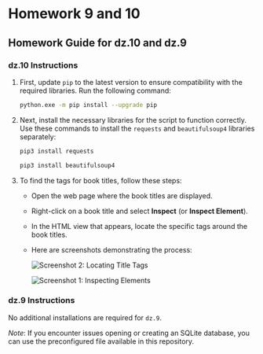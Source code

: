 # Homework 9 and 10

## Homework Guide for dz.10 and dz.9

### dz.10 Instructions

1. First, update `pip` to the latest version to ensure compatibility with the required libraries. Run the following command:

   ```bash
   python.exe -m pip install --upgrade pip
   ```

2. Next, install the necessary libraries for the script to function correctly. Use these commands to install the `requests` and `beautifulsoup4` libraries separately:

   ```bash
   pip3 install requests
   ```

   ```bash
   pip3 install beautifulsoup4
   ```

3. To find the tags for book titles, follow these steps:
   - Open the web page where the book titles are displayed.
   - Right-click on a book title and select **Inspect** (or **Inspect Element**).
   - In the HTML view that appears, locate the specific tags around the book titles.
   - Here are screenshots demonstrating the process:

     ![Screenshot 2: Locating Title Tags](https://github.com/user-attachments/assets/cb3f2053-fddf-4091-9306-603ce479ed47)

     ![Screenshot 1: Inspecting Elements](https://github.com/user-attachments/assets/c4625086-db0a-4932-b670-8fa74009db8c)

### dz.9 Instructions

No additional installations are required for `dz.9`. 

*Note*: If you encounter issues opening or creating an SQLite database, you can use the preconfigured file available in this repository.
